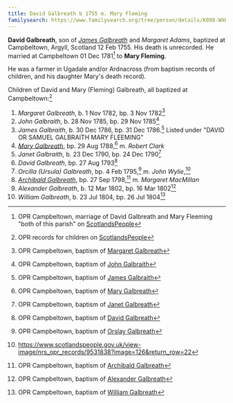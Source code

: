 ```yaml
---
title: David Galbreath b 1755 m. Mary Fleming
familysearch: https://www.familysearch.org/tree/person/details/K898-WXH
---
```

**David Galbreath**, son of [*James Galbreath*](galbreath-james-1713.md) and *Margaret Adams*, baptized at Campbeltown, Argyll, Scotland 12 Feb 1755. His death is unrecorded. He married at Campbeltown 01 Dec 1781[^marriage] to **Mary Fleming**.

He was a farmer in Ugadale and/or Ardnacross (from baptism records of children, and his daughter Mary's death record).

Children of David and Mary (Fleming) Galbreath, all baptized at Campbeltown:[^children]

1. *Margaret Galbreath*, b. 1 Nov 1782, bp. 3 Nov 1782[^margaret-birth]
2. *John Galbraith*, b. 28 Nov 1785, bp. 29 Nov 1785[^john-birth]
3. *James Galbraith*, b. 30 Dec 1786, bp. 31 Dec 1786.[^james-birth]  Listed under "DAVID OR SAMUEL GALBRAITH MARY FLEEMING"
4. *[Mary Galbreath](galbreath-mary-1788.md)*, bp. 29 Aug 1788,[^mary-birth] m. *Robert Clark*
5. *Janet Galbraith*, b. 23 Dec 1790, bp. 24 Dec 1790[^janet-birth]
6. *David Galbreath*, bp. 27 Aug 1793[^david-birth]
7. *Orcilla (Ursula) Galbreath*, bp. 4 Feb 1795,[^orcilla-birth] m. *John Wylie*,[^ursula-marriage1]
8. *[Archibald Galbreath](galbreath-archibald-1798.md)*, bp. 27 Sep 1798,[^archibald-birth] m. *Margaret MacMillan*
9. *Alexander Galbreath*, b. 12 Mar 1802, bp. 16 Mar 1802[^alexander-birth]
10. *William Galbreath*, b. 23 Jul 1804, bp. 26 Jul 1804[^william-birth]

[^marriage]: OPR Campbeltown, marriage of David Galbreath and Mary Fleeming "both of this parish" on [ScotlandsPeople](https://www.scotlandspeople.gov.uk/view-image/nrs_opr_records/9530953?image=163)

[^children]: OPR records for children on [ScotlandsPeople](https://www.scotlandspeople.gov.uk/record-results?search_type=people&event=%28B%20OR%20C%20OR%20S%29&record_type%5B0%5D=opr_births&church_type=Old%20Parish%20Registers&dl_cat=church&dl_rec=church-births-baptisms&surname=galbr&surname_so=starts&forename_so=starts&from_year=1782&to_year=1805&parent_names=galbr&parent_names_so=starts&parent_name_two=mary%20fleeming&parent_name_two_so=fuzzy&county=ARGYLL&record=Church%20of%20Scotland%20%28old%20parish%20registers%29%20Roman%20Catholic%20Church%20Other%20churches&rd_real_name%5B0%5D=CAMPBELTOWN%20%28LANDWARD%29%20OR%20CAMPBELTOWN%20%28BURGH%29%20OR%20CAMPBELTOWN&rd_display_name%5B0%5D=CAMPBELTOWN%20%28LANDWARD%29%7CCAMPBELTOWN%20%28BURGH%29%7CCAMPBELTOWN_CAMPBELTOWN&rd_label%5B0%5D=CAMPBELTOWN&rd_name%5B0%5D=CAMPBELTOWN%20%2ALANDWARD%2A%20OR%20CAMPBELTOWN%20%2ABURGH%2A%20OR%20CAMPBELTOWN&sort=asc&order=Date&field=year)

[^margaret-birth]:  OPR Campbeltown, baptism of [Margaret Galbreath](/sources/opr-campbeltown-births.md#1782-11-03-margaret-galbreath)

[^john-birth]: OPR Campbeltown, baptism of [John Galbraith](/sources/opr-campbeltown-births.md#1785-11-29-john-galbraith)

[^james-birth]: OPR Campbeltown, baptism of [James Galbraith](/sources/opr-campbeltown-births.md#1786-12-31-james-galbraith)

[^mary-birth]: OPR Campbeltown, baptism of [Mary Galbreath](/sources/opr-campbeltown-births.md#1788-08-29-mary-galbreath)

[^janet-birth]: OPR Campbeltown, baptism of [Janet Galbreath](/sources/opr-campbeltown-births.md#1790-12-24-janet-galbreath)

[^david-birth]: OPR Campbeltown, baptism of [David Galbreath](/sources/opr-campbeltown-births.md#1793-08-28-david-galbreath)

[^orcilla-birth]: OPR Campbeltown, baptism of [Orslay Galbreath](/sources/opr-campbeltown-births.md#1795-02-04-orslay-galbreath)

[^ursula-marriage1]: https://www.scotlandspeople.gov.uk/view-image/nrs_opr_records/9531838?image=126&return_row=22

[^archibald-birth]: OPR Campbeltown, baptism of [Archibald Galbreath](/sources/opr-campbeltown-births.md#1798-09-30-archibald-galbreath)

[^alexander-birth]: OPR Campbeltown, baptism of [Alexander Galbreath](/sources/opr-campbeltown-births.md#1802-03-16-alexander-galbreath)

[^william-birth]: OPR Campbeltown, baptism of [William Galbreath](/sources/opr-campbeltown-births.md#1804-07-26-william-galbreath)

